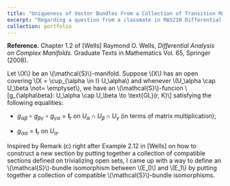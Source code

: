 ```yaml
---
title: "Uniqueness of Vector Bundles From a Collection of Transition Maps"
excerpt: "Regarding a question from a classmate in MA5210 Differential Manifolds.<br/><img src='/images/bundle_transition_function.png'>"
collection: portfolio
---
```


**Reference.** Chapter 1.2 of [Wells] Raymond O. Wells, *Differential Analysis on Complex Manifolds*. Graduate Texts in Mathematics Vol. 65, Springer (2008).

Let \\(X\\) be an \\(\mathcal{S}\\)-manifold. Suppose \\(X\\) has an open covering \\(X = \cup_{\alpha \in I} U_\alpha\\) and whenever \\(U_\alpha \cap U_\beta \not= \emptyset\\), we have an \\(\mathcal{S}\\)-funcion
\\[g_{\alpha\beta}: U_\alpha \cap U_\beta \to \text{GL}(r, K)\\]
satisfying the following equalities:

* $g_{\alpha\beta} \circ g_{\beta\gamma} \circ g_{\gamma\alpha} = \mathbf{I}_r$ on $U_\alpha \cap U_\beta \cap U_\gamma$ (in terms of matrix multiplication);

* $g_{\alpha\alpha} = \mathbf{I}_r$ on $U_\alpha$.

Inspired by Remark (c) right after Example 2.12 in [Wells] on how to construct a new section by putting together a collection of compatible sections defined on trivializing open sets, I came up with a way to define an \\(\mathcal{S}\\)-bundle isomorphism between \\(E_0\\) and \\(E_1\\) by putting together a collection of compatible \\(\mathcal{S}\\)-bundle isomorphisms.